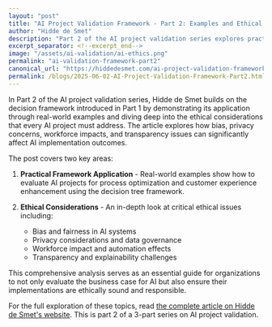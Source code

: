 ```yaml
---
layout: "post"
title: "AI Project Validation Framework - Part 2: Examples and Ethical Risks"
author: "Hidde de Smet"
description: "Part 2 of the AI project validation series explores practical examples and critical ethical considerations for AI implementation."
excerpt_separator: <!--excerpt_end-->
image: "/assets/ai-validation/ai-ethics.png"
permalink: "ai-validation-framework-part2"
canonical_url: "https://hiddedesmet.com/ai-project-validation-framework-part2"
permalink: /blogs/2025-06-02-AI-Project-Validation-Framework-Part2.html
---
```


In Part 2 of the AI project validation series, Hidde de Smet builds on the decision framework introduced in Part 1 by demonstrating its application through real-world examples and diving deep into the ethical considerations that every AI project must address.<!--excerpt_end--> The article explores how bias, privacy concerns, workforce impacts, and transparency issues can significantly affect AI implementation outcomes.

The post covers two key areas:

1. **Practical Framework Application** - Real-world examples show how to evaluate AI projects for process optimization and customer experience enhancement using the decision tree framework.

2. **Ethical Considerations** - An in-depth look at critical ethical issues including:
   - Bias and fairness in AI systems
   - Privacy considerations and data governance
   - Workforce impact and automation effects
   - Transparency and explainability challenges

This comprehensive analysis serves as an essential guide for organizations to not only evaluate the business case for AI but also ensure their implementations are ethically sound and responsible.

For the full exploration of these topics, read [the complete article on Hidde de Smet's website](https://hiddedesmet.com/ai-project-validation-framework-part2). This is part 2 of a 3-part series on AI project validation.
